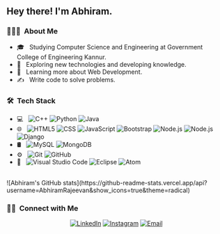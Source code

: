 <h2> Hey there! I'm Abhiram.</h2>

<h3> 👨🏻‍💻 &nbsp;About Me </h3>

- 🎓 &nbsp; Studying Computer Science and Engineering at Government College of Engineering Kannur.
- 🤔 &nbsp; Exploring new technologies and developing knowledge.
- 🌱 &nbsp; Learning more about Web Development.
- ✍️ &nbsp; Write code to solve problems.

<h3> 🛠 &nbsp;Tech Stack</h3>

- 💻 &nbsp;
  ![C++](https://img.shields.io/badge/-C++-333333?style=flat&logo=C%2B%2B&logoColor=00599C)
  ![Python](https://img.shields.io/badge/-Python-333333?style=flat&logo=python)
  ![Java](https://img.shields.io/badge/-Java-333333?style=flat&logo=Java&logoColor=007396)
- 🌐 &nbsp;
  ![HTML5](https://img.shields.io/badge/-HTML5-333333?style=flat&logo=HTML5)
  ![CSS](https://img.shields.io/badge/-CSS-333333?style=flat&logo=CSS3&logoColor=1572B6)
  ![JavaScript](https://img.shields.io/badge/-JavaScript-333333?style=flat&logo=javascript)
  ![Bootstrap](https://img.shields.io/badge/-Bootstrap-333333?style=flat&logo=bootstrap&logoColor=563D7C)
  ![Node.js](https://img.shields.io/badge/-Node.js-333333?style=flat&logo=node.js)
  ![Node.js](https://img.shields.io/badge/-Express.js-333333?style=flat&logo=express)
  ![Django](https://img.shields.io/badge/-Django-333333?style=flat&logo=django)
- 🛢 &nbsp;
  ![MySQL](https://img.shields.io/badge/-MySQL-333333?style=flat&logo=mysql)
  ![MongoDB](https://img.shields.io/badge/-MongoDB-333333?style=flat&logo=mongodb)
- ⚙️ &nbsp;
  ![Git](https://img.shields.io/badge/-Git-333333?style=flat&logo=git)
  ![GitHub](https://img.shields.io/badge/-GitHub-333333?style=flat&logo=github)
- 🔧 &nbsp;
  ![Visual Studio Code](https://img.shields.io/badge/-Visual%20Studio%20Code-333333?style=flat&logo=visual-studio-code&logoColor=007ACC)
  ![Eclipse](https://img.shields.io/badge/-Eclipse-333333?style=flat&logo=eclipse-ide&logoColor=2C2255)
  ![Atom](https://img.shields.io/badge/-Atom-333333?style=flat&logo=atom)

<br/>
<!-- 
<a href="https://github.com/AbhiramRajeevan"> -->
<!--   <img height="180em" src="https://github-readme-stats.vercel.app/api?username=AbhiramRajeevan&theme=buefy&show_icons=true" />
  <img height="180em" src="https://github-readme-stats.vercel.app/api/top-langs/?username=AbhiramRajeevan&theme=buefy&layout=compact" /> -->
  ![Abhiram's GitHub stats](https://github-readme-stats.vercel.app/api?username=AbhiramRajeevan&show_icons=true&theme=radical)
<!-- </a> -->

<br/>

<h3> 🤝🏻 &nbsp;Connect with Me </h3>

<p align="center">
<a href="https://www.linkedin.com/in/abhiram-rajeevan/"><img alt="LinkedIn" src="https://img.shields.io/badge/LinkedIn-Abhiram%20Rajeevan-blue?style=flat-square&logo=linkedin"></a>
<a href="https://www.instagram.com/abhiram_rajeevan/"><img alt="Instagram" src="https://img.shields.io/badge/Instagram-abhiram_rajeevan-blue?style=flat-square&logo=instagram"></a>
<a href="mailto:abhiramrajiv14@gmail.com"><img alt="Email" src="https://img.shields.io/badge/Email-abhiramrajiv14@gmail.com-blue?style=flat-square&logo=gmail"></a>
</p>
